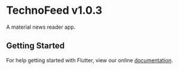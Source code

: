 # TechnoFeed v1.0.3
A material news reader app.
## Getting Started
For help getting started with Flutter, view our online
[documentation](https://flutter.io/).